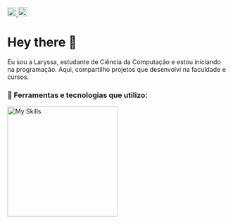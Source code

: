 <p align='left' dir="auto"> 
 <a href="https://www.linkedin.com/in/laryssa-patez-6504a0199/">
    <img src="https://skillicons.dev/icons?i=linkedin" width="20" alt="Contato por Linkedin">
</a>
<a href="mailto:contatolaryssapatez@gmail.com">
    <img src="https://skillicons.dev/icons?i=gmail" width="21" alt="Contato por E-mail">
</a>
</p>

<h1> Hey there 👋 </h1>
Eu sou a Laryssa, estudante de Ciência da Computação e estou iniciando na programação. Aqui, compartilho projetos que desenvolvi na faculdade e cursos.

### 🔧 Ferramentas e tecnologias que utilizo:

<a href="https://skillicons.dev">
  <img src="https://skillicons.dev/icons?i=java,mysql,spring,maven,postman" width="250" alt="My Skills">
</a>

